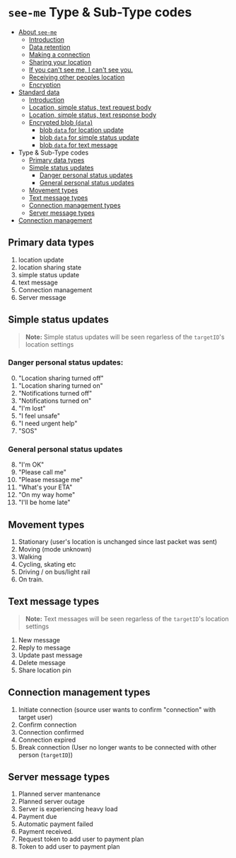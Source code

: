 # `see-me` Type & Sub-Type codes

* [About `see-me`](./README.md)
  * [Introduction](./README.md#introduction)
  * [Data retention](./README.md#data-retention)
  * [Making a connection](./README.md#making-a-connection)
  * [Sharing your location](./README.md#sharing-your-location)
  * [If you can't see me, I can't see you.](./README.md#if-you-cant-see-me-i-cant-see-you)
  * [Receiving other peoples location](./README.md#receiving-other-peoples-location)
  * [Encryption](./README.md#encryption)
* [Standard data](./README_data.md)
  * [Introduction](#introduction)
  * [Location, simple status, text request body](./README_data.md#location-simple-status-text-request-body)
  * [Location, simple status, text response body](./README_data.md#location-simple-status-text-response-body)
  * [Encrypted blob (`data`)](./README_data.md#encrypted-blob-data)
    * [blob `data` for location update](./README_data.md#blob-data-for-location-update)
    * [blob `data` for simple status update](./README_data.md#blob-data-for-simple-status-update)
    * [blob `data` for text message](./README_data.md#blob-data-for-text-message)
* Type & Sub-Type codes
  * [Primary data types](#primary-data-types)
  * [Simple status updates](#simple-status-updates)
    * [Danger personal status updates](#danger-personal-status-updates)
    * [General personal status updates](#general-personal-status-updates)
  * [Movement types](#movement-types)
  * [Text message types](#text-message-types)
  * [Connection management types](#connection-management-types)
  * [Server message types](#server-message-types)
* [Connection management](./README_connection.md)

## Primary data types

1. location update
2. location sharing state
3. simple status update
4. text message
5. Connection management
6. Server message

## Simple status updates

> __Note:__ Simple status updates will be seen regarless of the
>           `targetID`'s location settings

### Danger personal status updates:

0. "Location sharing turned off"
1. "Location sharing turned on"
2. "Notifications turned off"
3. "Notifications turned on"
4. "I'm lost"
5. "I feel unsafe"
6. "I need urgent help"
7. "SOS"

### General personal status updates

8. "I'm OK"
9. "Please call me"
10. "Please message me"
11. "What's your ETA"
12. "On my way home"
13. "I'll be home late"

## Movement types

1. Stationary (user's location is unchanged since last packet was sent)
2. Moving (mode unknown)
3. Walking
4. Cycling, skating etc
5. Driving / on bus/light rail
6. On train.

## Text message types

> __Note:__ Text messages will be seen regarless of the `targetID`'s
>           location settings

1. New message
2. Reply to message
3. Update past message
4. Delete message
5. Share location pin

## Connection management types

1. Initiate connection (source user wants to confirm "connection" with target user)
2. Confirm connection
3. Connection confirmed
4. Connection expired
5. Break connection (User no longer wants to be connected with other
   person (`targetID`))

## Server message types

1. Planned server mantenance
2. Planned server outage
3. Server is experiencing heavy load
4. Payment due
5. Automatic payment failed
6. Payment received.
7. Request token to add user to payment plan
8. Token to add user to payment plan
